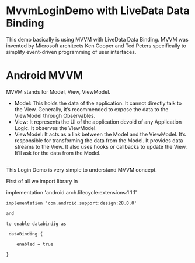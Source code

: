 # MvvmLoginDemo with LiveData Data Binding
This demo basically is using MVVM with LiveData Data Binding.
MVVM was invented by Microsoft architects Ken Cooper and Ted Peters specifically to simplify event-driven programming of user interfaces.
# Android MVVM
MVVM stands for Model, View, ViewModel.

* Model: This holds the data of the application. It cannot directly talk to the View. Generally, it’s recommended to expose the data to the ViewModel through Observables.
* View: It represents the UI of the application devoid of any Application Logic. It observes the ViewModel.
* ViewModel: It acts as a link between the Model and the ViewModel. It’s responsible for transforming the data from the Model. It provides data streams to the View. It also uses hooks or callbacks to update the View. It’ll ask for the data from the Model.
##
This Login Demo is very simple to understand MVVM concept.

First of all we import library in 

  implementation 'android.arch.lifecycle:extensions:1.1.1'
  
    implementation 'com.android.support:design:28.0.0'
    
    and
    
    to enable databindig as 
    
     dataBinding {
     
        enabled = true
        
    }
    
    
    
    

